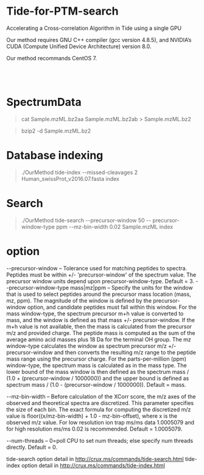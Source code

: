 # Tide-for-PTM-search

Accelerating a Cross-correlation Algorithm in Tide using a single GPU

Our method requires GNU C++ compiler (gcc version 4.8.5), and NVIDIA’s CUDA (Compute Unified Device Architecture) version 8.0. 

Our method recommands CentOS 7.
<br>
<br>
<br>
<br>
# SpectrumData
> cat Sample.mzML.bz2aa Sample.mzML.bz2ab > Sample.mzML.bz2 

> bzip2 -d Sample.mzML.bz2

# Database indexing
> ./OurMethod tide-index --missed-cleavages 2 Human_swissProt_v2016.07.fasta index

# Search
> ./OurMethod tide-search --precursor-window 50 -- precursor-window-type ppm --mz-bin-width 0.02 Sample.mzML index


# option
--precursor-window <float> – Tolerance used for matching peptides to spectra. Peptides must be within +/- 'precursor-window' of the spectrum value. The precursor window units depend upon precursor-window-type. Default = 3.
--precursor-window-type mass|mz|ppm – Specify the units for the window that is used to select peptides around the precursor mass location (mass, mz, ppm). The magnitude of the window is defined by the precursor-window option, and candidate peptides must fall within this window. For the mass window-type, the spectrum precursor m+h value is converted to mass, and the window is defined as that mass +/- precursor-window. If the m+h value is not available, then the mass is calculated from the precursor m/z and provided charge. The peptide mass is computed as the sum of the average amino acid masses plus 18 Da for the terminal OH group. The mz window-type calculates the window as spectrum precursor m/z +/- precursor-window and then converts the resulting m/z range to the peptide mass range using the precursor charge. For the parts-per-million (ppm) window-type, the spectrum mass is calculated as in the mass type. The lower bound of the mass window is then defined as the spectrum mass / (1.0 + (precursor-window / 1000000)) and the upper bound is defined as spectrum mass / (1.0 - (precursor-window / 1000000)). Default = mass.

--mz-bin-width <float> – Before calculation of the XCorr score, the m/z axes of the observed and theoretical spectra are discretized. This parameter specifies the size of each bin. The exact formula for computing the discretized m/z value is floor((x/mz-bin-width) + 1.0 - mz-bin-offset), where x is the observed m/z value. For low resolution ion trap ms/ms data 1.0005079 and for high resolution ms/ms 0.02 is recommended. Default = 1.0005079.
  
--num-threads <integer> – 0=poll CPU to set num threads; else specify num threads directly. Default = 0.

tide-search option detail in http://crux.ms/commands/tide-search.html
tide-index option detail in http://crux.ms/commands/tide-index.html
